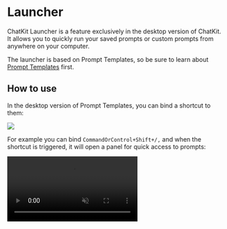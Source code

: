 # Launcher

ChatKit Launcher is a feature exclusively in the desktop version of ChatKit. It allows you to quickly run your saved prompts or custom prompts from anywhere on your computer.

The launcher is based on Prompt Templates, so be sure to learn about [Prompt Templates](prompt-templates.md) first.

## How to use

In the desktop version of Prompt Templates, you can bind a shortcut to them:

![](https://cdn.jsdelivr.net/gh/egoist-bot/images@main/uPic/knp1Hq.png)

For example you can bind `CommandOrControl+Shift+/,` and when the shortcut is triggered, it will open a panel for quick access to prompts:

<video muted controls src="https://cdn.jsdelivr.net/gh/egoist-bot/images@main/uPic/aDV8QZ.mp4" />

## Limitations

- Currently it doesn't support plugins, i.e. you can't use it to run a prompt that requires a plugin, like generating images. But it will be supported in the future.

